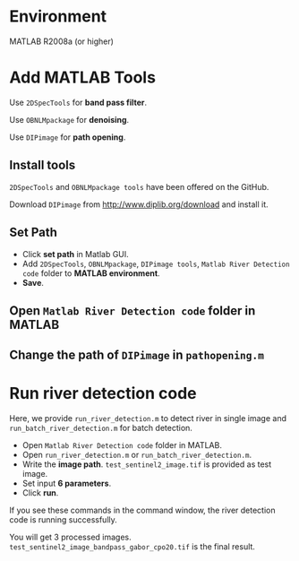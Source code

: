 # Environment
MATLAB R2008a (or higher)
# Add MATLAB Tools
Use ``2DSpecTools`` for **band pass filter**.

Use ``OBNLMpackage`` for **denoising**.

Use ``DIPimage`` for **path opening**.

## Install tools
``2DSpecTools`` and ``OBNLMpackage tools`` have been offered on the GitHub.

Download ``DIPimage`` from http://www.diplib.org/download and install it. 

## Set Path
- Click **set path** in Matlab GUI. 
- Add ``2DSpecTools``, ``OBNLMpackage``, ``DIPimage tools``, ``Matlab River Detection code`` folder to **MATLAB environment**. 
- **Save**. 

## Open ``Matlab River Detection code`` folder in MATLAB

## Change the path of ``DIPimage`` in ``pathopening.m``

# Run river detection code
Here, we provide ``run_river_detection.m`` to detect river in single image and ``run_batch_river_detection.m`` for batch detection. 

- Open ``Matlab River Detection code`` folder in MATLAB. 
- Open ``run_river_detection.m`` or ``run_batch_river_detection.m``. 
- Write the **image path**. ``test_sentinel2_image.tif`` is provided as test image. 
- Set input **6 parameters**. 
- Click **run**.

If you see these commands in the command window, the river detection code is running successfully.

You will get 3 processed images. ``test_sentinel2_image_bandpass_gabor_cpo20.tif`` is the final result. 

